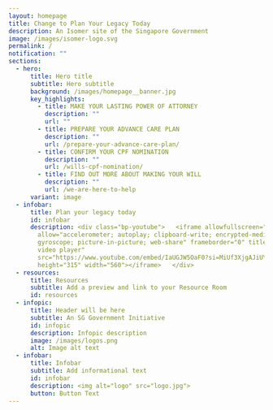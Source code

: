 ```yaml
---
layout: homepage
title: Change to Plan Your Legacy Today
description: An Isomer site of the Singapore Government
image: /images/isomer-logo.svg
permalink: /
notification: ""
sections:
  - hero:
      title: Hero title
      subtitle: Hero subtitle
      background: /images/homepage__banner.jpg
      key_highlights:
        - title: MAKE YOUR LASTING POWER OF ATTORNEY
          description: ""
          url: ""
        - title: PREPARE YOUR ADVANCE CARE PLAN
          description: ""
          url: /prepare-your-advance-care-plan/
        - title: CONFIRM YOUR CPF NOMINATION
          description: ""
          url: /wills-cpf-nomination/
        - title: FIND OUT MORE ABOUT MAKING YOUR WILL
          description: ""
          url: /we-are-here-to-help
      variant: image
  - infobar:
      title: Plan your legacy today
      id: infobar
      description: <div class="bp-youtube">   <iframe allowfullscreen=""
        allow="accelerometer; autoplay; clipboard-write; encrypted-media;
        gyroscope; picture-in-picture; web-share" frameborder="0" title="YouTube
        video player"
        src="https://www.youtube.com/embed/IaUGJW5OaF0?si=MiUf3XjgAJiUYTnT"
        height="315" width="560"></iframe>   </div>
  - resources:
      title: Resources
      subtitle: Add a preview and link to your Resource Room
      id: resources
  - infopic:
      title: Header will be here
      subtitle: An SG Government Initiative
      id: infopic
      description: Infopic description
      image: /images/logos.png
      alt: Image alt text
  - infobar:
      title: Infobar
      subtitle: Add informational text
      id: infobar
      description: <img alt="logo" src="logo.jpg">
      button: Button Text
---
```

